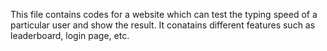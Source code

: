 This file contains codes for a website which can test the typing speed of a particular user and show the result. It conatains different features such as leaderboard, login page, etc. 
